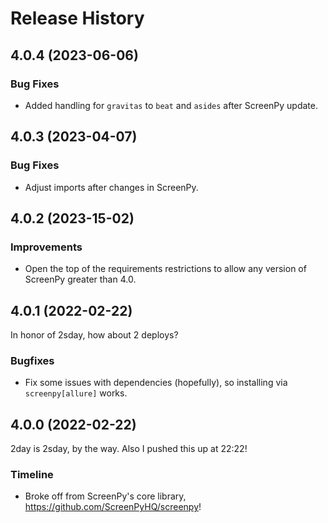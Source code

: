 Release History
===============

4.0.4 (2023-06-06)
------------------

### Bug Fixes

- Added handling for `gravitas` to `beat` and `asides` after ScreenPy update.


4.0.3 (2023-04-07)
------------------

### Bug Fixes

- Adjust imports after changes in ScreenPy.


4.0.2 (2023-15-02)
------------------

### Improvements

- Open the top of the requirements restrictions to allow any version of ScreenPy greater than 4.0.


4.0.1 (2022-02-22)
------------------

In honor of 2sday, how about 2 deploys?


### Bugfixes

- Fix some issues with dependencies (hopefully), so installing via `screenpy[allure]` works.


4.0.0 (2022-02-22)
------------------

2day is 2sday, by the way. Also I pushed this up at 22:22!

### Timeline

- Broke off from ScreenPy's core library, https://github.com/ScreenPyHQ/screenpy!
